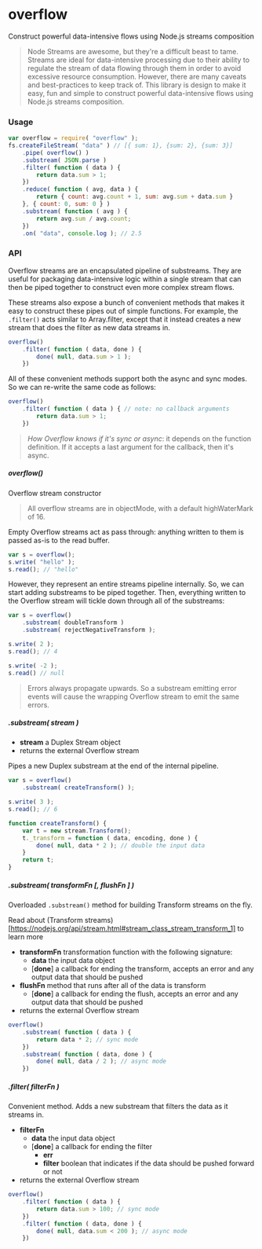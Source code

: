 # overflow
Construct powerful data-intensive flows using Node.js streams composition

> Node Streams are awesome, but they're a difficult beast to tame. Streams are 
ideal for data-intensive processing due to their ability to regulate the stream of data flowing through them in order to avoid excessive resource
consumption. However, there are many caveats and best-practices to keep track of. This library is design to make it easy, fun and simple to construct powerful data-intensive flows using Node.js streams composition. 

### Usage

```javascript
var overflow = require( "overflow" );
fs.createFileStream( "data" ) // [{ sum: 1}, {sum: 2}, {sum: 3}]
    .pipe( overflow() )
    .substream( JSON.parse )
    .filter( function ( data ) {
        return data.sum > 1;
    })
    .reduce( function ( avg, data ) {
        return { count: avg.count + 1, sum: avg.sum + data.sum }
    }, { count: 0, sum: 0 } )
    .substream( function ( avg ) {
        return avg.sum / avg.count;
    })
    .on( "data", console.log ); // 2.5
```

### API

Overflow streams are an encapsulated pipeline of substreams. They are useful for packaging data-intensive logic within a single stream that can then be piped together to construct even more complex stream flows. 

These streams also expose a bunch of convenient methods that makes it easy to construct these pipes out of simple functions. For example, the `.filter()` acts similar to Array.filter, except that it instead creates a new stream that does the filter as new data streams in. 

```javascript
overflow()
    .filter( function ( data, done ) {
        done( null, data.sum > 1 );
    })
```

All of these convenient methods support both the async and sync modes. So we can re-write the same code as follows:

```javascript
overflow()
    .filter( function ( data ) { // note: no callback arguments
        return data.sum > 1;
    })
```

> *How Overflow knows if it's sync or async*: it depends on the function definition. If it accepts a last argument for the callback, then it's async.

##### overflow()

Overflow stream constructor

> All overflow streams are in objectMode, with a default highWaterMark of 16.

Empty Overflow streams act as pass through: anything written to them is passed as-is to the read buffer. 

```javascript
var s = overflow();
s.write( "hello" );
s.read(); // "hello"
```

However, they represent an entire streams pipeline internally. So, we can start adding substreams to be piped together. Then, everything written to the Overflow stream will tickle down through all of the substreams:

```javascript
var s = overflow()
    .substream( doubleTransform )
    .substream( rejectNegativeTransform );

s.write( 2 );
s.read(); // 4

s.write( -2 );
s.read() // null
```

> Errors always propagate upwards. So a substream emitting error events will cause the wrapping Overflow stream to emit the same errors.

##### .substream( stream )

* **stream** a Duplex Stream object
* returns the external Overflow stream

Pipes a new Duplex substream at the end of the internal pipeline. 

```javascript
var s = overflow()
    .substream( createTransform() );

s.write( 3 );
s.read(); // 6

function createTransform() {
    var t = new stream.Transform();
    t._transform = function ( data, encoding, done ) {
        done( null, data * 2 ); // double the input data
    }
    return t;
}
```

##### .substream( transformFn [, flushFn ] )

Overloaded `.substream()` method for building Transform streams on the fly. 

Read about (Transform streams)[https://nodejs.org/api/stream.html#stream_class_stream_transform_1] to learn more

* **transformFn** transformation function with the following signature:
    - **data** the input data object
    - [**done**] a callback for ending the transform, accepts an error and any output data that should be pushed
* **flushFn** method that runs after all of the data is transform
    - [**done**] a callback for ending the flush, accepts an error and any output data that should be pushed
* returns the external Overflow stream

```javascript
overflow()
    .substream( function ( data ) {
        return data * 2; // sync mode
    })
    .substream( function ( data, done ) {
        done( null, data / 2 ); // async mode
    })
```

##### .filter( filterFn )

Convenient method. Adds a new substream that filters the data as it streams in.

* **filterFn** 
    - **data** the input data object
    - [**done**] a callback for ending the filter
        + **err** 
        + **filter** boolean that indicates if the data should be pushed forward or not
* returns the external Overflow stream

```javascript
overflow()
    .filter( function ( data ) {
        return data.sum > 100; // sync mode
    })
    .filter( function ( data, done ) {
        done( null, data.sum < 200 ); // async mode
    })
```



